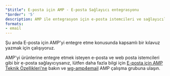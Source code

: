 ```yaml
---
"$title": E-posta için AMP - E-posta Sağlayıcı entegrasyonu
"$order": '5'
description: AMP ile entegrasyon için e-posta istemcileri ve sağlayıcıları için bilgiler.
formats:
- email
---
```


Şu anda E-posta için AMP'yi entegre etme konusunda kapsamlı bir kılavuz yazmak için çalışıyoruz.

AMP'yi ürünlerine entegre etmek isteyen e-posta ve web posta istemcileri gibi bir e-posta sağlayıcıysanız, lütfen daha fazla bilgi için [E-posta için AMP Teknik Özellikleri'ne](../../../documentation/guides-and-tutorials/learn/email-spec/amp-email-format.md?format=email) bakın ve [wg-amp4email](https://github.com/ampproject/wg-amp4email) AMP çalışma grubuna ulaşın.
